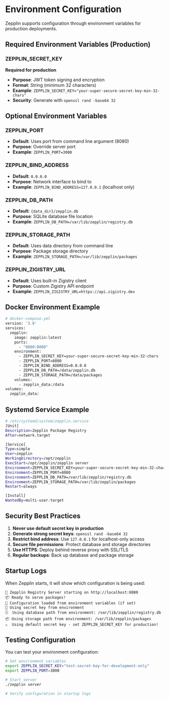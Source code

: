 # Environment Configuration

Zepplin supports configuration through environment variables for production deployments.

## Required Environment Variables (Production)

### ZEPPLIN_SECRET_KEY
**Required for production**
- **Purpose**: JWT token signing and encryption
- **Format**: String (minimum 32 characters)
- **Example**: `ZEPPLIN_SECRET_KEY="your-super-secure-secret-key-min-32-chars"`
- **Security**: Generate with `openssl rand -base64 32`

## Optional Environment Variables

### ZEPPLIN_PORT
- **Default**: Uses port from command line argument (8080)
- **Purpose**: Override server port
- **Example**: `ZEPPLIN_PORT=3000`

### ZEPPLIN_BIND_ADDRESS
- **Default**: `0.0.0.0`
- **Purpose**: Network interface to bind to
- **Example**: `ZEPPLIN_BIND_ADDRESS=127.0.0.1` (localhost only)

### ZEPPLIN_DB_PATH
- **Default**: `{data_dir}/zepplin.db`
- **Purpose**: SQLite database file location
- **Example**: `ZEPPLIN_DB_PATH=/var/lib/zepplin/registry.db`

### ZEPPLIN_STORAGE_PATH
- **Default**: Uses data directory from command line
- **Purpose**: Package storage directory
- **Example**: `ZEPPLIN_STORAGE_PATH=/var/lib/zepplin/packages`

### ZEPPLIN_ZIGISTRY_URL
- **Default**: Uses built-in Zigistry client
- **Purpose**: Custom Zigistry API endpoint
- **Example**: `ZEPPLIN_ZIGISTRY_URL=https://api.zigistry.dev`

## Docker Environment Example

```bash
# docker-compose.yml
version: '3.8'
services:
  zepplin:
    image: zepplin:latest
    ports:
      - "8080:8080"
    environment:
      - ZEPPLIN_SECRET_KEY=your-super-secure-secret-key-min-32-chars
      - ZEPPLIN_PORT=8080
      - ZEPPLIN_BIND_ADDRESS=0.0.0.0
      - ZEPPLIN_DB_PATH=/data/zepplin.db
      - ZEPPLIN_STORAGE_PATH=/data/packages
    volumes:
      - zepplin_data:/data
volumes:
  zepplin_data:
```

## Systemd Service Example

```bash
# /etc/systemd/system/zepplin.service
[Unit]
Description=Zepplin Package Registry
After=network.target

[Service]
Type=simple
User=zepplin
WorkingDirectory=/opt/zepplin
ExecStart=/opt/zepplin/zepplin server
Environment=ZEPPLIN_SECRET_KEY=your-super-secure-secret-key-min-32-chars
Environment=ZEPPLIN_PORT=8080
Environment=ZEPPLIN_DB_PATH=/var/lib/zepplin/registry.db
Environment=ZEPPLIN_STORAGE_PATH=/var/lib/zepplin/packages
Restart=always

[Install]
WantedBy=multi-user.target
```

## Security Best Practices

1. **Never use default secret key in production**
2. **Generate strong secret keys**: `openssl rand -base64 32`
3. **Restrict bind address**: Use `127.0.0.1` for localhost-only access
4. **Secure file permissions**: Protect database and storage directories
5. **Use HTTPS**: Deploy behind reverse proxy with SSL/TLS
6. **Regular backups**: Back up database and package storage

## Startup Logs

When Zepplin starts, it will show which configuration is being used:

```
🚀 Zepplin Registry Server starting on http://localhost:8080
📦 Ready to serve packages!
🔧 Configuration loaded from environment variables (if set)
🔑 Using secret key from environment
🗄️  Using database path from environment: /var/lib/zepplin/registry.db
📦 Using storage path from environment: /var/lib/zepplin/packages
⚠️  Using default secret key - set ZEPPLIN_SECRET_KEY for production!
```

## Testing Configuration

You can test your environment configuration:

```bash
# Set environment variables
export ZEPPLIN_SECRET_KEY="test-secret-key-for-development-only"
export ZEPPLIN_PORT=3000

# Start server
./zepplin server

# Verify configuration in startup logs
```